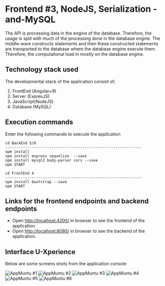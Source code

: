#  Frontend #3, NodeJS, Serialization -and-MySQL

The API is processing data in the engine of the database. Therefore, the usage is split with much of the processing done in the database engine. The middle-ware constructs statements and then these constructed statements are transported to the database where the database engine execute them. 
Therefore, the computational load in mostly on the database engine.

## Technology stack used

The developmental stack of the application consist of;

1. FrontEnd  (Angular+9)
2. Server    (ExpresJS)
3. JavaScript(NodeJS)
4. Database  (MySQL)

## Execution commands

Enter the following commands to execute the application

```
cd BackEnd 5/6
--------------------------------------------------------------
npm install
npm install express sequelize  --save
npm install mysql2 body-parser cors --save
npm START

cd FrontEnd 4
--------------------------------------------------------------
npm install bootstrap --save
npm START

```

## Links for the frontend endpoints and backend endpoints

- Open [http://localhost:4200/](http://localhost:4200/employees) in browser to see the frontend of the application.
- Open [http://localhost:8080/](http://localhost:8080/employees) in browser to see the backend of the application.

## Interface U-Xperience
 Below are some screens shots from the application console

![ AppMuntu #1 ](https://github.com/LINOSNCHENA/NodeAPI-Without-Model-Mysql-implementaion-FS4/blob/master/uxViews/page1.png)
![ AppMuntu #2 ](https://github.com/LINOSNCHENA/NodeAPI-Without-Model-Mysql-implementaion-FS4/blob/master/uxViews/page2.png)
![ AppMuntu #3 ](https://github.com/LINOSNCHENA/NodeAPI-Without-Model-Mysql-implementaion-FS4/blob/master/uxViews/page3.png)
![ AppMuntu #4 ](https://github.com/LINOSNCHENA/NodeAPI-Without-Model-Mysql-implementaion-FS4/blob/master/uxViews/page4.png)
![ AppMuntu #5 ](https://github.com/LINOSNCHENA/NodeAPI-Without-Model-Mysql-implementaion-FS4/blob/master/uxViews/page5.png)
![ AppMuntu #6 ](https://github.com/LINOSNCHENA/NodeAPI-Without-Model-Mysql-implementaion-FS4/blob/master/uxViews/page6.png)
